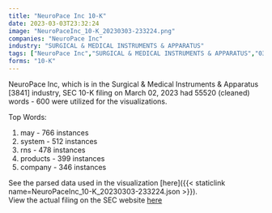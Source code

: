 ```yaml
---
title: "NeuroPace Inc 10-K"
date: 2023-03-03T23:32:24
image: "NeuroPaceInc_10-K_20230303-233224.png"
companies: "NeuroPace Inc"
industry: "SURGICAL & MEDICAL INSTRUMENTS & APPARATUS"
tags: ["NeuroPace Inc","SURGICAL & MEDICAL INSTRUMENTS & APPARATUS","03-02-2023","10-K"]
forms: "10-K"
---
```

NeuroPace Inc, which is in the Surgical & Medical Instruments & Apparatus [3841] industry, SEC 10-K filing on March 02, 2023 had 55520 (cleaned) words - 600 were utilized for the visualizations.

Top Words:
1. may - 766 instances
2. system - 512 instances
3. rns - 478 instances
4. products - 399 instances
5. company - 346 instances


See the parsed data used in the visualization [here]({{< staticlink name=NeuroPaceInc_10-K_20230303-233224.json >}}).  
View the actual filing on the SEC website [here](https://www.sec.gov/Archives/edgar/data/1528287/0001528287-23-000007.txt)